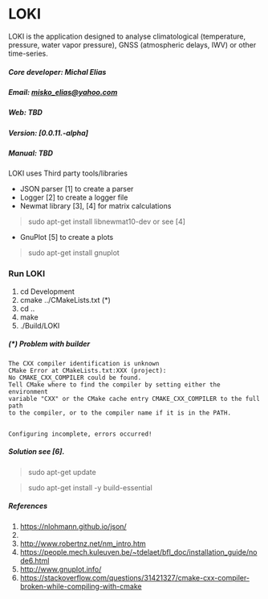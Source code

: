 # LOKI

LOKI is the application designed to analyse climatological (temperature, pressure, water vapor pressure), GNSS (atmospheric delays, IWV) or other time-series.

##### Core developer: Michal Elias 
##### Email: misko_elias@yahoo.com 
##### Web: TBD 
##### Version: [0.0.11.-alpha]
##### Manual: TBD

LOKI uses Third party tools/libraries
* JSON parser [1] to create a parser
* Logger [2] to create a logger file
* Newmat library [3], [4] for matrix calculations

> sudo apt-get install libnewmat10-dev or see [4]

* GnuPlot [5] to create a plots

> sudo apt-get install gnuplot

### Run LOKI

1. cd Development
2. cmake ../CMakeLists.txt (*)
3. cd ..
4. make
5. ./Build/LOKI

##### (*) Problem with builder
```
The CXX compiler identification is unknown
CMake Error at CMakeLists.txt:XXX (project):
No CMAKE_CXX_COMPILER could be found.
Tell CMake where to find the compiler by setting either the environment
variable "CXX" or the CMake cache entry CMAKE_CXX_COMPILER to the full
path
to the compiler, or to the compiler name if it is in the PATH.


Configuring incomplete, errors occurred!
```

##### Solution see [6].
> sudo apt-get update

>sudo apt-get install -y build-essential


##### References
1. https://nlohmann.github.io/json/
2. 
3. http://www.robertnz.net/nm_intro.htm
4. https://people.mech.kuleuven.be/~tdelaet/bfl_doc/installation_guide/node6.html
5. http://www.gnuplot.info/
6. https://stackoverflow.com/questions/31421327/cmake-cxx-compiler-broken-while-compiling-with-cmake
